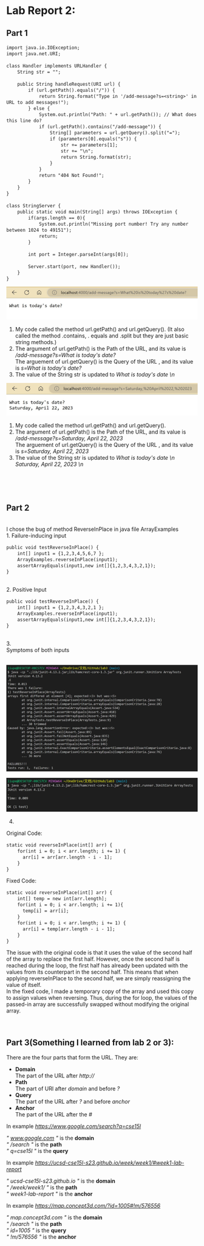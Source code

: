 # Lab Report 2:
## Part 1
```
import java.io.IOException;
import java.net.URI;

class Handler implements URLHandler {
    String str = "";

    public String handleRequest(URI url) {
        if (url.getPath().equals("/")) {
            return String.format("Type in '/add-message?s=<string>' in URL to add messages!");
        } else {
            System.out.println("Path: " + url.getPath()); // What does this line do?
            if (url.getPath().contains("/add-message")) {
                String[] parameters = url.getQuery().split("=");
                if (parameters[0].equals("s")) {
                    str += parameters[1];
                    str += "\n";
                    return String.format(str);
                }
            }
            return "404 Not Found!";
        }
    }
}

class StringServer {
    public static void main(String[] args) throws IOException {
        if(args.length == 0){
            System.out.println("Missing port number! Try any number between 1024 to 49151");
            return;
        }

        int port = Integer.parseInt(args[0]);

        Server.start(port, new Handler());
    }
}

```

![Image](lab2Screenshot2.jpg)
<br>
1. My code called the method url.getPath() and url.getQuery(). (It also called the method .contains, . equals and .split but they are just basic string methods.)
2. The argument of url.getPath() is the Path of the URL, and its value is */add-message?s=What is today's date?* <br> The arguement of url.getQuery() is the Query of the URL , and its value is *s=What is today's date?*
3. The value of the String str is updated to *What is today's date \n*

![Image](lab2Screenshot3.jpg)
<br>
1. My code called the method url.getPath() and url.getQuery(). 
2. The argument of url.getPath() is the Path of the URL, and its value is */add-message?s=Saturday, April 22, 2023* <br> The arguement of url.getQuery() is the Query of the URL , and its value is *s=Saturday, April 22, 2023*
3. The value of the String str is updated to *What is today's date \n Saturday, April 22, 2023 \n*
<br>
<br>
<br>

## Part 2
<br>
I chose the bug of method ReverseInPlace in java file ArrayExamples
<br>
1. Failure-inducing input

```
public void testReverseInPlace() {
    int[] input1 = {1,2,3,4,5,6,7 };
    ArrayExamples.reverseInPlace(input1);
    assertArrayEquals(input1,new int[]{1,2,3,4,3,2,1});
}
```

<br>
2. Positive Input

```
public void testReverseInPlace() {
    int[] input1 = {1,2,3,4,3,2,1 };
    ArrayExamples.reverseInPlace(input1);
    assertArrayEquals(input1,new int[]{1,2,3,4,3,2,1});
}
```

<br>
3. <br>
Symptoms of both inputs <br>
<br>

![Image](Input1symptom.jpg)

![Image](Input2symptom.jpg)

4. <br>
Original Code:

```
static void reverseInPlace(int[] arr) {
    for(int i = 0; i < arr.length; i += 1) {
      arr[i] = arr[arr.length - i - 1];
    }
}
```

Fixed Code:

```
static void reverseInPlace(int[] arr) {
    int[] temp = new int[arr.length];
    for(int i = 0; i < arr.length; i += 1){
      temp[i] = arr[i];
    } 
    for(int i = 0; i < arr.length; i += 1) {
      arr[i] = temp[arr.length - i - 1];
    }
}
```

The issue with the original code is that it uses the value of the second half of the array to replace the first half. However, once the second half is reached during the loop, the first half has already been updated with the values from its counterpart in the second half. This means that when applying reverseInPlace to the second half, we are simply reassigning the value of itself.
<br>
In the fixed code, I made a temporary copy of the array and used this copy to assign values when reversing. Thus, during the for loop, the values of the passed-in array are successfully swapped without modifying the original array. 
<br>
<br>
<br>
## Part 3(Something I learned from lab 2 or 3):
There are the four parts that form the URL. They are:
* **Domain** <br>
The part of the URL after *http://*
* **Path** <br>
The part of URl after *domain* and before *?*
* **Query** <br>
The part of the URL after *?* and before *anchor*
* **Anchor** <br>
The part of the URL after the *#*

In example *https://www.google.com/search?q=cse15l*

*" www.google.com "* is the **domain** <br>
*" /search "* is the **path** <br>
*" q=cse15l "* is the **query** <br>

In example *https://ucsd-cse15l-s23.github.io/week/week1/#week1-lab-report*

*" ucsd-cse15l-s23.github.io "* is the **domain** <br>
*" /week/week1/ "* is the **path** <br>
*" week1-lab-report "* is the **anchor** <br>

In example *https://map.concept3d.com/?id=1005#!m/576556*

*" map.concept3d.com "* is the **domain** <br>
*" /search "* is the **path** <br>
*" id=1005 "* is the **query** <br>
*" !m/576556 "* is the **anchor** <br>

